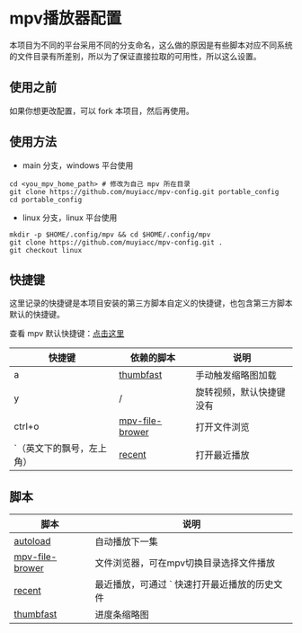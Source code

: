 # mpv播放器配置

本项目为不同的平台采用不同的分支命名，这么做的原因是有些脚本对应不同系统的文件目录有所差别，所以为了保证直接拉取的可用性，所以这么设置。

## 使用之前

如果你想更改配置，可以 fork 本项目，然后再使用。

## 使用方法

- main 分支，windows 平台使用

```
cd <you_mpv_home_path> # 修改为自己 mpv 所在目录
git clone https://github.com/muyiacc/mpv-config.git portable_config
cd portable_config
```

- linux 分支，linux 平台使用

```
mkdir -p $HOME/.config/mpv && cd $HOME/.config/mpv
git clone https://github.com/muyiacc/mpv-config.git .
git checkout linux
```

## 快捷键

这里记录的快捷键是本项目安装的第三方脚本自定义的快捷键，也包含第三方脚本默认的快捷键。

查看 mpv 默认快捷键：[点击这里](https://blog.seektao.cc/p/241009155809/)

| 快捷键 | 依赖的脚本 | 说明 |
| --- | --- | --- |
| a | [thumbfast](https://github.com/po5/thumbfast) | 手动触发缩略图加载|
| y | / | 旋转视频，默认快捷键没有
| ctrl+o | [mpv-file-brower](https://github.com/CogentRedTester/mpv-file-browser) | 打开文件浏览 |
| `（英文下的飘号，左上角） |  [recent](https://github.com/hacel/recent) | 打开最近播放 |

## 脚本
| 脚本 | 说明 |
| --- | --- |
| [autoload](https://github.com/mpv-player/mpv/blob/master/TOOLS/lua/autoload.lua) | 自动播放下一集 |
| [mpv-file-brower](https://github.com/CogentRedTester/mpv-file-browser) | 文件浏览器，可在mpv切换目录选择文件播放 |
| [recent](https://github.com/hacel/recent) | 最近播放，可通过 ` 快速打开最近播放的历史文件|
| [thumbfast](https://github.com/po5/thumbfast) | 进度条缩略图 |
